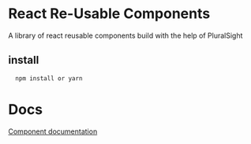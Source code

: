 # React Re-Usable Components

A library of react reusable components build with the help of PluralSight

## install 

```
  npm install or yarn
```

# Docs
[Component documentation](https://zeegeek.github.io/ps-react-reusable-comp/)

